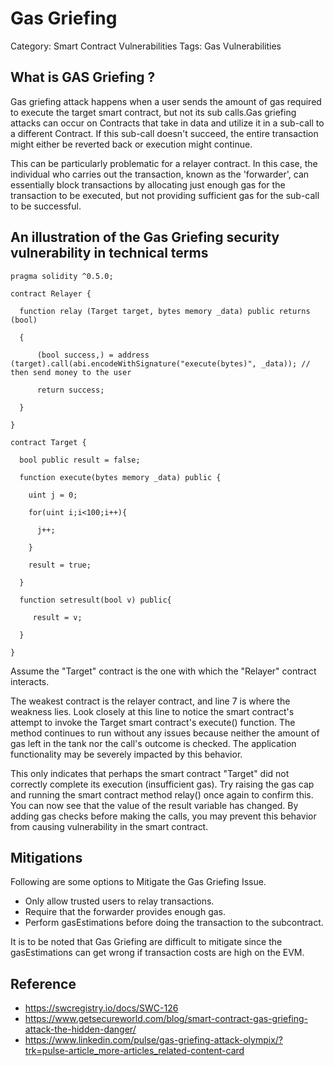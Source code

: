 # Gas Griefing 

Category: Smart Contract Vulnerabilities
Tags: Gas Vulnerabilities

## What is GAS Griefing ?
Gas griefing attack happens when a user sends the amount of gas required to execute the target smart contract, but not its sub calls.Gas griefing attacks can occur on Contracts that take in data and utilize it in a sub-call to a different Contract. If this sub-call doesn't succeed, the entire transaction might either be reverted back or execution might continue. 

This can be particularly problematic for a relayer contract. In this case, the individual who carries out the transaction, known as the 'forwarder', can essentially block transactions by allocating just enough gas for the transaction to be executed, but not providing sufficient gas for the sub-call to be successful.

## An illustration of the Gas Griefing security vulnerability in technical terms
```
pragma solidity ^0.5.0;

contract Relayer {

  function relay (Target target, bytes memory _data) public returns     (bool) 

  {

      (bool success,) = address (target).call(abi.encodeWithSignature("execute(bytes)", _data)); // then send money to the user

      return success;

  }

}

contract Target {

  bool public result = false;

  function execute(bytes memory _data) public {

    uint j = 0;
    
    for(uint i;i<100;i++){

      j++;

    }

    result = true;

  }

  function setresult(bool v) public{

     result = v;

  }

} 
```
Assume the "Target" contract is the one with which the "Relayer" contract interacts.

The weakest contract is the relayer contract, and line 7 is where the weakness lies. Look closely at this line to notice the smart contract's attempt to invoke the Target smart contract's execute() function. The method continues to run without any issues because neither the amount of gas left in the tank nor the call's outcome is checked. The application functionality may be severely impacted by this behavior.

This only indicates that perhaps the smart contract "Target" did not correctly complete its execution (insufficient gas). Try raising the gas cap and running the smart contract method relay() once again to confirm this. You can now see that the value of the result variable has changed.
By adding gas checks before making the calls, you may prevent this behavior from causing vulnerability in the smart contract.

## Mitigations
Following are some options to Mitigate the Gas Griefing Issue.
- Only allow trusted users to relay transactions.
- Require that the forwarder provides enough gas.
- Perform gasEstimations before doing the transaction to the subcontract.

It is to be noted that Gas Griefing are difficult to mitigate since the gasEstimations can get wrong if transaction costs are high on the EVM.

## Reference
- https://swcregistry.io/docs/SWC-126
- https://www.getsecureworld.com/blog/smart-contract-gas-griefing-attack-the-hidden-danger/
- https://www.linkedin.com/pulse/gas-griefing-attack-olympix/?trk=pulse-article_more-articles_related-content-card
